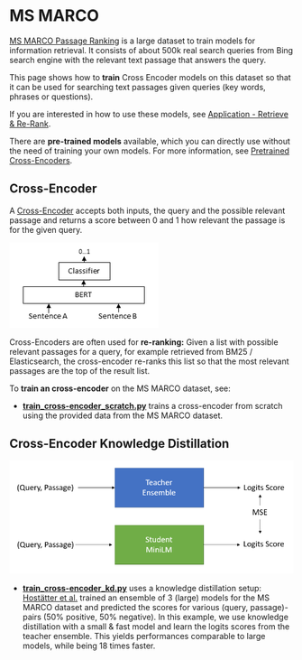 # MS MARCO
[MS MARCO Passage Ranking](https://github.com/microsoft/MSMARCO-Passage-Ranking) is a large dataset to train models for information retrieval. It consists of about 500k real search queries from Bing search engine with the relevant text passage that answers the query.

This page shows how to **train** Cross Encoder models on this dataset so that it can be used for searching text passages given queries (key words, phrases or questions).

If you are interested in how to use these models, see [Application - Retrieve & Re-Rank](../../applications/retrieve_rerank/README.md).

There are **pre-trained models** available, which you can directly use without the need of training your own models. For more information, see [Pretrained Cross-Encoders](../../../docs/cross_encoder/pretrained_models.html#ms-marco).

## Cross-Encoder
A [Cross-Encoder](https://www.sbert.net/examples/applications/cross-encoder/README.html) accepts both inputs, the query and the possible relevant passage and returns a score between 0 and 1 how relevant the passage is for the given query.

![CrossEncoder](https://raw.githubusercontent.com/UKPLab/sentence-transformers/master/docs/img/CrossEncoder.png)

Cross-Encoders are often used for **re-ranking:** Given a list with possible relevant passages for a query, for example retrieved from BM25 / Elasticsearch, the cross-encoder re-ranks this list so that the most relevant passages are the top of the result list. 

To **train an cross-encoder** on the MS MARCO dataset, see: 
- **[train_cross-encoder_scratch.py](train_cross-encoder_scratch.py)** trains a cross-encoder from scratch using the provided data from the MS MARCO dataset.
  
## Cross-Encoder Knowledge Distillation
![](https://github.com/UKPLab/sentence-transformers/raw/master/docs/img/msmarco-training-ce-distillation.png)
- **[train_cross-encoder_kd.py](train_cross-encoder_kd.py)** uses a knowledge distillation setup: [Hostätter et al.](https://arxiv.org/abs/2010.02666) trained an ensemble of 3 (large) models for the MS MARCO dataset and predicted the scores for various (query, passage)-pairs (50% positive, 50% negative). In this example, we use knowledge distillation with a small & fast model and learn the logits scores from the teacher ensemble. This yields performances comparable to  large models, while being 18 times faster.